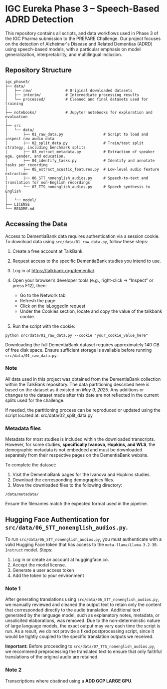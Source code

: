 # IGC Eureka Phase 3 – Speech-Based ADRD Detection

This repository contains all scripts, and data workflows used in Phase 3 of the IGC Pharma submission to the PREPARE Challenge. Our project focuses on the detection of Alzheimer's Disease and Related Dementias (ADRD) using speech-based models, with a particular emphasis on model generalization, interpretability, and multilingual inclusion.

## Repository Structure

```
igc_phase3/
├── data/                  
│   ├── raw/               # Original downloaded datasets
│   ├── interim/           # Intermediate processing results
│   └── processed/         # Cleaned and final datasets used for training
│
├── notebooks/             # Jupyter notebooks for exploration and evaluation
│
├── src
│   └── data/             
│       ├── 01_raw_data.py                  # Script to load and inspect raw audio data
│       ├── 02_split_data.py                # Train/test split strategy, including benchmark splits
│       ├── 03_extract_metadata.py          # Extraction of speaker age, gender, and education.
│       ├── 04_identify_tasks.py            # Identify and annotate tasks per recording
│       ├── 05_extract_acustic_features.py  # Low-level audio feature extraction
│       ├── 06_STT_nonenglish_audios.py     # Speech-to-text and translation for non-English recordings
│       └── 07_TTS_nonenglish_audios.py     # Speech synthesis to English
│        
│   └── model/
├── LICENSE                 
└── README.md     
```
## Accessing the Data

Access to DementiaBank data requires authentication via a session cookie. To download data using ```src/data/01_raw_data.py```, follow these steps:

1. Create a free account at TalkBank.
2. Request access to the specific DementiaBank studies you intend to use.
3. Log in at https://talkbank.org/dementia/.
4. Open your browser’s developer tools (e.g., right-click → “Inspect” or press F12), then:
    * Go to the Network tab
    * Refresh the page
    * Click on the isLoggedIn request
    * Under the Cookies section, locate and copy the value of the talkbank cookie.

5. Run the script with the cookie:
```
python src/data/01_raw_data.py --cookie "your_cookie_value_here"
```
Downloading the full DementiaBank dataset requires approximately 140 GB of free disk space. Ensure sufficient storage is available before running ```src/data/01_raw_data.py```.

### Note

All data used in this project was obtained from the DementiaBank collection within the TalkBank repository. The data partitioning described here is based on the dataset as it existed on *May 9, 2025*. Any additions or changes to the dataset made after this date are not reflected in the current splits used for the challenge.

If needed, the partitioning process can be reproduced or updated using the script located at:
src/data/02_split_data.py

### Metadata files

Metadata for most studies is included within the downloaded transcripts. However, for some studies, **specifically Ivanova, Hopkins, and WLS**, the demographic metadata is not embedded and must be downloaded separately from their respective pages on the DementiaBank website.

To complete the dataset:
1. Visit the DementiaBank pages for the Ivanova and Hopkins studies.
2. Download the corresponding demographics files.
3. Move the downloaded files to the following directory:
```
/data/metadata/
```

Ensure the filenames match the expected format used in the pipeline.

##  Hugging Face Authentication for ```src/data/06_STT_nonenglish_audios.py```.

To run ```src/data/06_STT_nonenglish_audios.py```, you must authenticate with a valid Hugging Face token that has access to the ```meta-llama/Llama-3.2-3B-Instruct``` model.
Steps:
1. Log in or create an account at huggingface.co.
2. Accept the model license.
3. Generate a user access token
4. Add the token to your environment

### Note 1

After generating translations using ```src/data/06_STT_nonenglish_audios.py```, we manually reviewed and cleaned the output text to retain only the content that corresponded directly to the audio translation. Additional text generated by the language model, such as explanatory notes, metadata, or unsolicited elaborations, was removed. Due to the non-deterministic nature of large language models, the exact output may vary each time the script is run. As a result, we do not provide a fixed postprocessing script, since it would be tightly coupled to the specific translation outputs we received.

**Important:** Before proceeding to ```src/data/07_TTS_nonenglish_audios.py```, we recommend preprocessing the translated text to ensure that only faithful translations of the original audio are retained.

### Note 2
Transcriptions where obatined using a **ADD GCP LARGE GPU**.